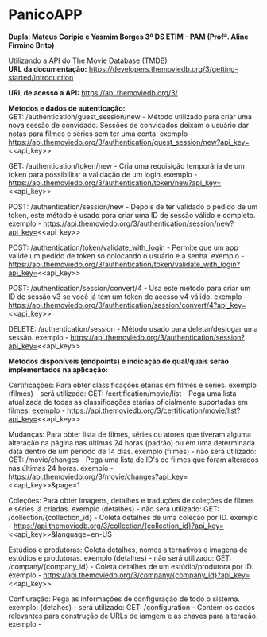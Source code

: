 # PanicoAPP
<b>Dupla:  Mateus Coripio e Yasmim Borges
3º DS ETIM - PAM (Profª. Aline Firmino Brito)</b>

Utilizando a API do The Movie Database (TMDB)<br>
<b>URL da documentação:</b> https://developers.themoviedb.org/3/getting-started/introduction

<b>URL de acesso a API:</b> https://api.themoviedb.org/3/

<b>Métodos e dados de autenticação:</b><br>
GET: /authentication/guest_session/new - Método utilizado para criar uma nova sessão de convidado. Sessões de convidados deixam o usuário dar notas para filmes e séries sem ter uma conta. 
exemplo - https://api.themoviedb.org/3/authentication/guest_session/new?api_key=<<api_key>>

GET: /authentication/token/new - Cria uma requisição temporária de um token para possibilitar a validação de um login. 
exemplo - https://api.themoviedb.org/3/authentication/token/new?api_key=<<api_key>>

POST: /authentication/session/new - Depois de ter validado o pedido de um token, este método é usado para criar uma ID de sessão válido e completo.
exemplo - https://api.themoviedb.org/3/authentication/session/new?api_key=<<api_key>>

POST: /authentication/token/validate_with_login - Permite que um app valide um pedido de token só colocando o usuário e a senha. 
exemplo - https://api.themoviedb.org/3/authentication/token/validate_with_login?api_key=<<api_key>>

POST: /authentication/session/convert/4 - Usa este método para criar um ID de sessão v3 se você já tem um token de acesso v4 válido.
exemplo - https://api.themoviedb.org/3/authentication/session/convert/4?api_key=<<api_key>>

DELETE: /authentication/session - Método usado para deletar/deslogar uma sessão.
exemplo - https://api.themoviedb.org/3/authentication/session?api_key=<<api_key>>

<b>Métodos disponíveis (endpoints) e indicação de qual/quais serão implementados na aplicação:</b>

Certificações: Para obter classificações etárias em filmes e séries.
exemplo (filmes) - será utilizado: 
GET: /certification/movie/list - Pega uma lista atualizada de todas as classificações etárias oficialmente suportadas em filmes.
exemplo - https://api.themoviedb.org/3/certification/movie/list?api_key=<<api_key>>

Mudanças: Para obter lista de filmes, séries ou atores que tiveram alguma alteração na página nas últimas 24 horas (padrão) ou em uma determinada data dentro de um período de 14 dias.
exemplo (filmes) - não será utilizado:
GET: /movie/changes - Pega uma lista de ID's de filmes que foram alterados nas últimas 24 horas.
exemplo - https://api.themoviedb.org/3/movie/changes?api_key=<<api_key>>&page=1

Coleções: Para obter imagens, detalhes e traduções de coleções de filmes e séries já criadas.
exemplo (detalhes) - não será utilizado:
GET: /collection/{collection_id} - Coleta detalhes de uma coleção por ID.
exemplo - https://api.themoviedb.org/3/collection/{collection_id}?api_key=<<api_key>>&language=en-US

Estúdios e produtoras: Coleta detalhes, nomes alternativos e imagens de estúdios e produtoras.
exemplo (detalhes) - não será utilizado:
GET: /company/{company_id} - Coleta detalhes de um estúdio/produtora por ID.
exemplo - https://api.themoviedb.org/3/company/{company_id}?api_key=<<api_key>>

Confiuração: Pega as informações de configuração de todo o sistema. 
exemplo: (detahes) - será utilizado: 
GET: /configuration - Contém os dados relevantes para construção de URLs de iamgem e as chaves para alteração. 
exemplo - 


